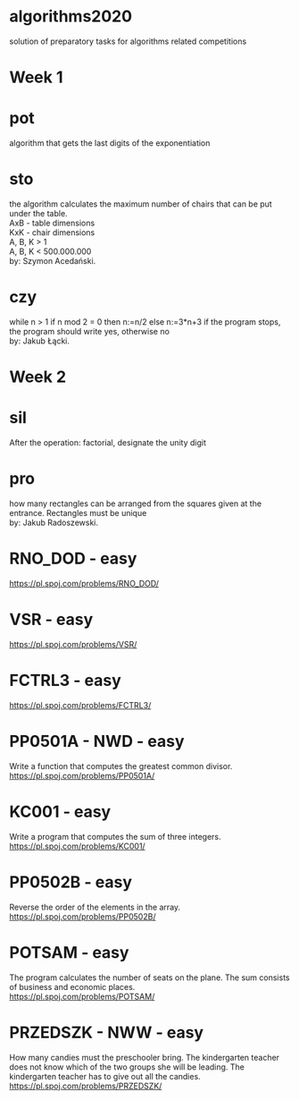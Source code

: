 # algorithms2020
solution of preparatory tasks for algorithms related competitions
# Week 1
# pot
algorithm that gets the last digits of the exponentiation
# sto
the algorithm calculates the maximum number of chairs that can be put under the table.  
AxB - table dimensions  
KxK - chair dimensions  
A, B, K > 1  
A, B, K < 500.000.000  
by: Szymon Acedański.  
# czy
while n > 1
  if n mod 2 = 0 then
    n:=n/2
  else
    n:=3*n+3
 if the program stops, the program should write yes, otherwise no  
 by: Jakub Łącki.  
# Week 2
# sil  
After the operation: factorial, designate the unity digit  
# pro  
how many rectangles can be arranged from the squares given at the entrance. Rectangles must be unique  
by: Jakub Radoszewski.  
# RNO_DOD - easy
https://pl.spoj.com/problems/RNO_DOD/
# VSR - easy
https://pl.spoj.com/problems/VSR/
# FCTRL3 - easy
https://pl.spoj.com/problems/FCTRL3/
# PP0501A - NWD - easy
Write a function that computes the greatest common divisor.  
https://pl.spoj.com/problems/PP0501A/
# KC001 - easy
Write a program that computes the sum of three integers.  
https://pl.spoj.com/problems/KC001/
# PP0502B - easy
Reverse the order of the elements in the array.  
https://pl.spoj.com/problems/PP0502B/
# POTSAM - easy
The program calculates the number of seats on the plane. The sum consists of business and economic places.  
https://pl.spoj.com/problems/POTSAM/
# PRZEDSZK - NWW - easy
How many candies must the preschooler bring. The kindergarten teacher does not know which of the two groups she will be leading. The kindergarten teacher has to give out all the candies.  
https://pl.spoj.com/problems/PRZEDSZK/
